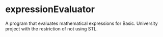 # expressionEvaluator
A program that evaluates mathematical expressions for Basic. University project with the restriction of not using STL.
